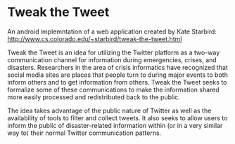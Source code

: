 Tweak the Tweet
========================

An android implemntation of a web application created by Kate Starbird:
http://www.cs.colorado.edu/~starbird/tweak-the-tweet.html

Tweak the Tweet is an idea for utilizing the Twitter platform as a two-way communication channel for information during emergencies, crises, and disasters. Researchers in the area of crisis informatics have recognized that social media sites are places that people turn to during major events to both inform others and to get information from others. Tweak the Tweet seeks to formalize some of these communications to make the information shared more easily processed and redistributed back to the public.

The idea takes advantage of the public nature of Twitter as well as the availability of tools to filter and collect tweets. It also seeks to allow users to inform the public of disaster-related information within (or in a very similar way to) their normal Twitter communication patterns.
